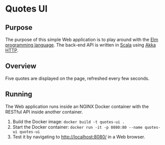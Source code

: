 Quotes UI
=========

Purpose
-------

The purpose of this simple Web application is to play around with the
[Elm programming language](http://elm-lang.org/). The back-end API is written in
[Scala](http://www.scala-lang.org/) using
[Akka HTTP](http://doc.akka.io/docs/akka/2.4/scala/http/index.html).

Overview
--------

Five quotes are displayed on the page, refreshed every few seconds.

Running
-------

The Web application runs inside an NGINX Docker container with the RESTful API inside
another container.

1. Build the Docker image: `docker build -t quotes-ui .`
2. Start the Docker container: `docker run -it -p 8080:80 --name quotes-ui quotes-ui`
3. Test it by navigating to [http://localhost:8080/](http://localhost:8080/) in
   a Web browser.
